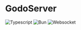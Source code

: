 # GodoServer

![Typescript](https://img.shields.io/badge/TypeScript-007ACC?style=for-the-badge)
![Bun](https://img.shields.io/badge/BunJS-010409?style=for-the-badge)
![Websocket](https://img.shields.io/badge/uWebsocket-2969d5?style=for-the-badge)
